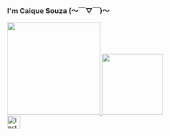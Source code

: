 ### I'm Caique Souza (〜￣▽￣)〜

<div>
  <a href="https://github.com/CaiqueSouzaa">
  <img height="216em" src="https://github-readme-stats.vercel.app/api?username=CaiqueSouzaa&show_icons=true&theme=dark&include_all_commits=true&count_private=true"/>
  <img height="142em" src="https://github-readme-stats.vercel.app/api/top-langs/?username=CaiqueSouzaa&layout=compact&langs_count=7&theme=dark"/>
</div>

<a href="https://www.instagram.com/caique_xix/">
<img src="https://cdn2.iconfinder.com/data/icons/social-icons-33/128/Instagram-512.png" alt="Instagram" width="30" height="30"</a>
